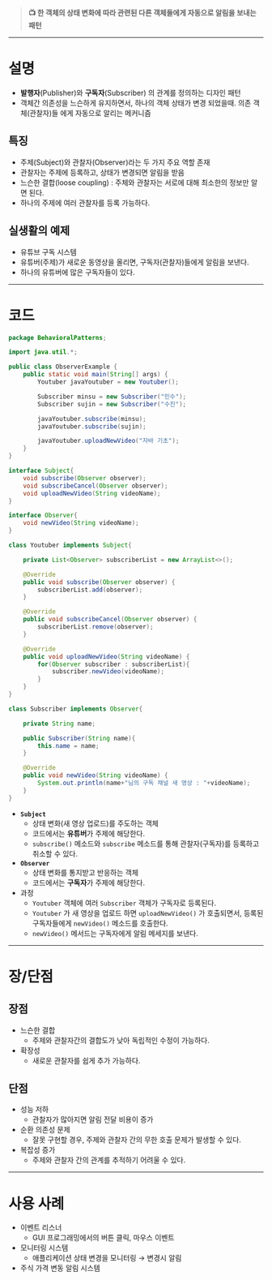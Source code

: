 > **📺 한 객체의 상태 변화에 따라 관련된 다른 객체들에게 자동으로 알림을 보내는 패턴**
---
# 설명

- **발행자**(Publisher)와 **구독자**(Subscriber) 의 관계를 정의하는 디자인 패턴
- 객체간 의존성을 느슨하게 유지하면서, 하나의 객체 상태가 변경 되었을때. 의존 객체(관찰자)들 에게 자동으로 알리는 메커니즘

## 특징

- 주제(Subject)와 관찰자(Observer)라는 두 가지 주요 역할 존재
- 관찰자는 주제에 등록하고, 상태가 변경되면 알림을 받음
- 느슨한 결합(loose coupling) : 주체와 관찰자는 서로에 대해 최소한의 정보만 알면 된다.
- 하나의 주제에 여러 관찰자를 등록 가능하다.

## 실생활의 예제

- 유튜브 구독 시스템
- 유튜버(주제)가 새로운 동영상을 올리면, 구독자(관찰자)들에게 알림을 보낸다.
- 하나의 유튜버에 많은 구독자들이 있다.
---
# 코드

```java
package BehavioralPatterns;

import java.util.*;

public class ObserverExample {
    public static void main(String[] args) {
        Youtuber javaYoutuber = new Youtuber();

        Subscriber minsu = new Subscriber("민수");
        Subscriber sujin = new Subscriber("수진");

        javaYoutuber.subscribe(minsu);
        javaYoutuber.subscribe(sujin);

        javaYoutuber.uploadNewVideo("자바 기초");
    }
}

interface Subject{
    void subscribe(Observer observer);
    void subscribeCancel(Observer observer);
    void uploadNewVideo(String videoName);
}

interface Observer{
    void newVideo(String videoName);
}

class Youtuber implements Subject{

    private List<Observer> subscriberList = new ArrayList<>();

    @Override
    public void subscribe(Observer observer) {
        subscriberList.add(observer);
    }

    @Override
    public void subscribeCancel(Observer observer) {
        subscriberList.remove(observer);
    }

    @Override
    public void uploadNewVideo(String videoName) {
        for(Observer subscriber : subscriberList){
            subscriber.newVideo(videoName);
        }
    }
}

class Subscriber implements Observer{

    private String name;

    public Subscriber(String name){
        this.name = name;
    }

    @Override
    public void newVideo(String videoName) {
        System.out.println(name+"님의 구독 채널 새 영상 : "+videoName);
    }
}
```

- **`Subject`**
    - 상태 변화(새 영상 업로드)를 주도하는 객체
    - 코드에서는 **유튜버**가 주제에 해당한다.
    - `subscribe()` 메소드와 `subscribe` 메소드를 통해 관찰자(구독자)를 등록하고 취소할 수 있다.
- **`Observer`**
    - 상태 변화를 통지받고 반응하는 객체
    - 코드에서는 **구독자**가 주제에 해당한다.
- 과정
    - `Youtuber` 객체에 여러 `Subscriber` 객체가 구독자로 등록된다.
    - `Youtuber` 가 새 영상을 업로드 하면 `uploadNewVideo()` 가 호출되면서, 등록된 구독자들에게 `newVideo()` 메소드를 호출한다.
    - `newVideo()` 메서드는 구독자에게 알림 메세지를 보낸다.
---
# 장/단점

## 장점

- 느슨한 결합
    - 주제와 관찰자간의 결합도가 낮아 독립적인 수정이 가능하다.
- 확장성
    - 새로운 관찰자를 쉽게 추가 가능하다.

## 단점

- 성능 저하
    - 관찰자가 많아지면 알림 전달 비용이 증가
- 순환 의존성 문제
    - 잘못 구현할 경우, 주제와 관찰자 간의 무한 호출 문제가 발생할 수 있다.
- 복잡성 증가
    - 주제와 관찰자 간의 관계를 추적하기 어려울 수 있다.
---
# 사용 사례

- 이벤트 리스너
    - GUI 프로그래밍에서의 버튼 클릭, 마우스 이벤트
- 모니터링 시스템
    - 애플리케이션 상태 변경을 모니터링 → 변경시 알림
- 주식 가격 변동 알림 시스템